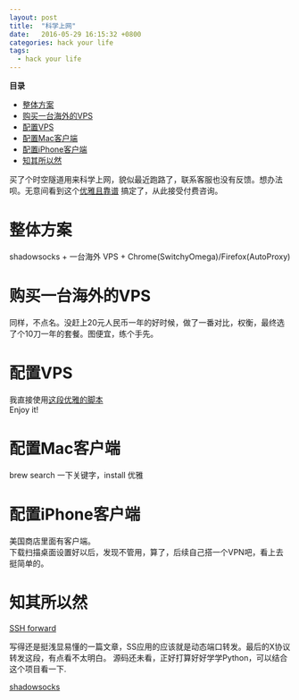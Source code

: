 ```yaml
---
layout: post
title:  "科学上网"
date:   2016-05-29 16:15:32 +0800
categories: hack your life
tags:
  - hack your life
---
```


**目录**

* [整体方案](#solution)
* [购买一台海外的VPS](#buyVPS)
* [配置VPS](#configVPS)
* [配置Mac客户端](#configMac)
* [配置iPhone客户端](#configiPhone)
* [知其所以然](#underTheHood)


买了个时空隧道用来科学上网，貌似最近跑路了，联系客服也没有反馈。想办法呗。无意间看到这个[优雅且靠谱](http://mp.weixin.qq.com/s?__biz=MzA3NTEzMTUwNA==&mid=210457598&idx=1&sn=5b700b7e2f07ddf77a5bf09b4ea98bec&scene=18#wechat_redirect)
搞定了，从此接受付费咨询。


<a name="solution"></a>整体方案
===
shadowsocks + 一台海外 VPS + Chrome(SwitchyOmega)/Firefox(AutoProxy)

<a name="buyVPS"></a>购买一台海外的VPS
===
同样，不点名。没赶上20元人民币一年的好时候，做了一番对比，权衡，最终选了个10刀一年的套餐。图便宜，练个手先。

<a name="configVPS"></a>配置VPS
===
我直接使用[这段优雅的脚本](http://www.vpsdaquan.cn/新手教程六：十分钟搭建shadowsocks科学上网服务器.html)  
Enjoy it!

<a name="configMac"></a>配置Mac客户端
===

brew search 一下关键字，install
优雅

<a name="configiPhone"></a>配置iPhone客户端
===
美国商店里面有客户端。  
下载扫描桌面设置好以后，发现不管用，算了，后续自己搭一个VPN吧，看上去挺简单的。

<a name="underTheHood"></a>知其所以然
===

[SSH forward](http://www.ibm.com/developerworks/cn/linux/l-cn-sshforward/index.html)

写得还是挺浅显易懂的一篇文章，SS应用的应该就是动态端口转发。最后的X协议转发这段，有点看不太明白。
源码还未看，正好打算好好学学Python，可以结合这个项目看一下.


[shadowsocks](https://github.com/shadowsocks/shadowsocks/tree/master)
